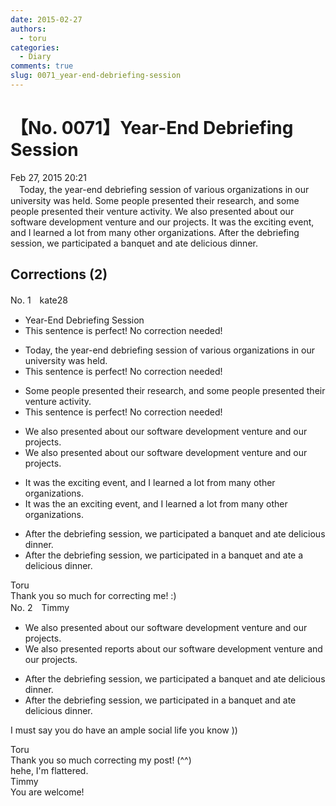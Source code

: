```yaml
---
date: 2015-02-27
authors:
  - toru
categories:
  - Diary
comments: true
slug: 0071_year-end-debriefing-session
---
```


# 【No. 0071】Year-End Debriefing Session
<div class="date">Feb 27, 2015 20:21</div>
<div id="post"><div id="body_show_ori">
　Today, the year-end debriefing session of various organizations in our university was held. Some people presented their research, and some people presented their venture activity. We also presented about our software development venture and our projects. It was the exciting event, and I learned a lot from many other organizations. After the debriefing session, we participated a banquet and ate delicious dinner. 
</div></div>

<!-- more -->


## Corrections (2)
<div id="block"><div class="first_name"> No. 1　<span class="just_name">kate28</span></div><div id="block2">
<ul class="correction_field">
<li class="incorrect">Year-End Debriefing Session</li>
<li class="corrected perfect">This sentence is perfect! No correction needed!</li>
</ul>
<ul class="correction_field">
<li class="incorrect">Today, the year-end debriefing session of various organizations in our university was held.</li>
<li class="corrected perfect">This sentence is perfect! No correction needed!</li>
</ul>
<ul class="correction_field">
<li class="incorrect">Some people presented their research, and some people presented their venture activity.</li>
<li class="corrected perfect">This sentence is perfect! No correction needed!</li>
</ul>
<ul class="correction_field">
<li class="incorrect">We also presented about our software development venture and our projects.</li>
<li class="corrected correct">
We also presented <span class="f_gray"><span class="sline">about</span></span> our software development venture and our projects.
</li>
</ul>
<ul class="correction_field">
<li class="incorrect">It was the exciting event, and I learned a lot from many other organizations.</li>
<li class="corrected correct">
It was <span class="f_gray"><span class="sline">the</span></span> <span class="f_red">an</span> exciting event, and I learned a lot from many other organizations.
</li>
</ul>
<ul class="correction_field">
<li class="incorrect">After the debriefing session, we participated a banquet and ate delicious dinner.</li>
<li class="corrected correct">
After the debriefing session, we participated <span class="f_red">in</span> a banquet and ate <span class="f_red">a</span> delicious dinner.
</li>
</ul>
</div><div class="name"><span class="just_name">Toru</span><br>
Thank you so much for correcting me! :)
</div>
</div>
<div id="block"><div class="first_name"> No. 2　<span class="just_name">Timmy</span></div><div id="block2">
<ul class="correction_field">
<li class="incorrect">We also presented about our software development venture and our projects.</li>
<li class="corrected correct">
We also presented <span class="f_blue">reports</span> about our software development venture and our projects.
</li>
</ul>
<ul class="correction_field">
<li class="incorrect">After the debriefing session, we participated a banquet and ate delicious dinner.</li>
<li class="corrected correct">
After the debriefing session, we participated <span class="f_blue">in</span> a banquet and ate delicious dinner.
</li>
</ul>
<p class="comment_small">
 I must say you do have an ample social life you know ))
</p>

</div><div class="name"><span class="just_name">Toru</span><br>
Thank you so much correcting my post! (^^)<br/>hehe, I'm flattered.
</div>
<div class="name"><span class="just_name">Timmy</span><br>
You are welcome!
</div>
</div>
